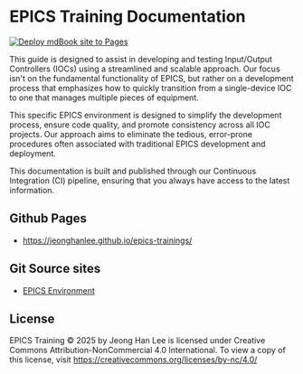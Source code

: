 # EPICS Training Documentation

[![Deploy mdBook site to Pages](https://github.com/jeonghanlee/epics-training/actions/workflows/mdbook.yml/badge.svg)](https://github.com/jeonghanlee/epics-training/actions/workflows/mdbook.yml)

This guide is designed to assist in developing and testing Input/Output Controllers (IOCs) using a streamlined and scalable approach. Our focus isn't on the fundamental functionality of EPICS, but rather on a development process that emphasizes how to quickly transition from a single-device IOC to one that manages multiple pieces of equipment.

This specific EPICS environment is designed to simplify the development process, ensure code quality, and promote consistency across all IOC projects. Our approach aims to eliminate the tedious, error-prone procedures often associated with traditional EPICS development and deployment.

This documentation is built and published through our Continuous Integration (CI) pipeline, ensuring that you always have access to the latest information.

## Github Pages

* https://jeonghanlee.github.io/epics-trainings/

## Git Source sites
* [EPICS Environment](docs/README.md)

## License
EPICS Training  © 2025 by Jeong Han Lee is licensed under Creative Commons Attribution-NonCommercial 4.0 International. To view a copy of this license, visit https://creativecommons.org/licenses/by-nc/4.0/

